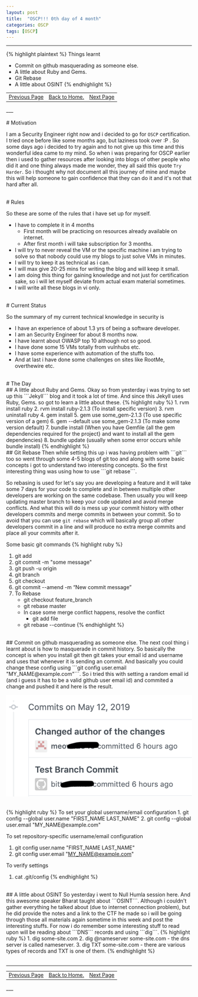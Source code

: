 ```yaml
---
layout: post
title:  "OSCP!!! 0th day of 4 month"
categories: OSCP
tags: [OSCP]
---
```


___
{% highlight plaintext %}
Things learnt
- Commit on github masquerading as someone else.
- A little about Ruby and Gems.
- Git Rebase
- A little about OSINT
{% endhighlight %}

<table>
<td align="left"><a href="https://hellboyb2.github.io/oscp/2019/05/12/00_day_of_4_month.html" class="btn"><span class="icon"></span>Previous Page</a></td>
<td align="center"><a href="https://hellboyb2.github.io" class="btn"><span class="icon"></span>Back to Home.</a></td>
<td align="right"><a href="https://hellboyb2.github.io/oscp/2019/05/12/01_day_of_4_month.html" class="btn"><span class="icon"></span>Next Page</a></td>
</table>
___

<br>
<br>
# Motivation

I am a Security Engineer right now and i decided to go for ```OSCP``` certification. I tried once before like some months ago, but laziness took over :P . So some days ago i decided to try again and to not give up this time and this wonderful idea came to my mind. So when i was preparing for OSCP earlier then i used to gather resources after looking into blogs of other people who did it and one thing always made me wonder, they all said this quote ```Try Harder```. So i thought why not document all this journey of mine and maybe this will help someone to gain confidence that they can do it and it's not that hard after all.

<br>
# Rules

So these are some of the rules that i have set up for myself.
- I have to complete it in 4 months
    - First month will be practicing on resources already available on internet.
    - After first month i will take subscription for 3 months.
- I will try to never reveal the VM or the specific machine i am trying to solve so that nobody could use my blogs to just solve VMs in minutes.
- I will try to keep it as technical as i can.
- I will max give 20-25 mins for writing the blog and will keep it small.
- I am doing this thing for gaining knowledge and not just for certification sake, so i will let myself deviate from actual exam material sometimes.
- I will write all these blogs in vi only.

<br>
# Current Status

So the summary of my current technical knowledge in security is
- I have an experience of about 1.3 yrs of being a software developer.
- I am an Security Engineer for about 8 months now.
- I have learnt about OWASP top 10 although not so good.
- I have done some 15 VMs totally from vulnhubs etc.
- I have some experience with automation of the stuffs too.
- And at last i have done some challenges on sites like RootMe, overthewire etc.

<br>
# The Day

<br>
## A little about Ruby and Gems.
Okay so from yesterday i was trying to set up this ```Jekyll``` blog and it took a lot of time. And since this Jekyll uses Ruby, Gems. so got to learn a little about these. 
{% highlight ruby %}
1. rvm install ruby
2. rvm install ruby-2.1.3 (To install specific version)
3. rvm uninstall ruby
4. gem install <some_gem>
5. gem use some_gem-2.1.3 (To use specific version of a gem)
6. gem --default use some_gem-2.1.3 (To make some version default)
7. bundle install (When you have Gemfile {all the gem dependencies required for the project} and want to install all the gem dependencies)
8. bundle update (usually when some error occurs while bundle install)
{% endhighlight %}

<br>
## Git Rebase
Then while setting this up i was having problem with ```git``` too so went through some 4-5 blogs of git too and along with some basic concepts i got to understand two interesting concepts. So the first interesting thing was using how to use ```git rebase```. 

So rebasing is used for let's say you are developing a feature and it will take some 7 days for your code to complete and in between multiple other developers are working on the same codebase. Then usually you will keep updating master branch to keep your code updated and avoid merge conflicts. And what this will do is mess up your commit history with other developers commits and merge commits in between your commit. So to avoid that you can use ```git rebase``` which will basically group all other developers commit in a line and will produce no extra merge commits and place all your commits after it.

Some basic git commands
{% highlight ruby %}
1. git add <filename>
2. git commit -m "some message"
3. git push -u origin <branch-name>
4. git branch
5. git checkout <branch-name>
6. git commit --amend -m “New commit message”
7. To Rebase
    - git checkout feature_branch
    - git rebase master
    - In case some merge conflict happens, resolve the conflict
        - git add file
	- git rebase --continue
{% endhighlight %}

<br>
## Commit on github masquerading as someone else.
The next cool thing i learnt about is how to masquerade in commit history. So basically the concept is when you install git then git takes your email id and username and uses that whenever it is sending an commit. And basically you could change these config using ```git config user.email "MY_NAME@example.com"```. So i tried this with setting a random email id (and i guess it has to be a valid github user email id) and commited a change and pushed it and here is the result.

<p align="center"> <img src="/images/0/git_commit_masquerading.png" alt="Multiple commits done by same user, being shown as done by different user."> </p>

<br>
{% highlight ruby %}
To set your global username/email configuration
1. git config --global user.name "FIRST_NAME LAST_NAME"
2. git config --global user.email "MY_NAME@example.com"

To set repository-specific username/email configuration
1. git config user.name "FIRST_NAME LAST_NAME"
2. git config user.email "MY_NAME@example.com"

To verify settings
1. cat .git/config
{% endhighlight %}

<br>
## A little about OSINT
So yesterday i went to Null Humla session here. And this awesome speaker Bharat taught about ```OSINT```. Although i couldn't gather everything he talked about (due to internet connection problem), but he did provide the notes and a link to the CTF he made so i will be going through those all materials again sometime in this week and post the interesting stuffs. For now i do remember some interesting stuff to read upon will be reading about ```DNS``` records and using ```dig```. 
{% highlight ruby %}
1. dig some-site.com
2. dig @nameserver some-site.com
    - the dns server is called nameserver.
3. dig TXT some-site.com
    - there are various types of records and TXT is one of them.
{% endhighlight %}
 
<br>
<br>

___
<table>
<td align="left"><a href="https://hellboyb2.github.io/oscp/2019/05/12/00_day_of_4_month.html" class="btn"><span class="icon"></span>Previous Page</a></td>
<td align="center"><a href="https://hellboyb2.github.io" class="btn"><span class="icon"></span>Back to Home.</a></td>
<td align="right"><a href="https://hellboyb2.github.io/oscp/2019/05/12/01_day_of_4_month.html" class="btn"><span class="icon"></span>Next Page</a></td>
</table>
___
